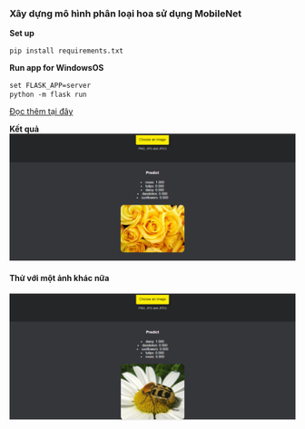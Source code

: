 ### Xây dựng mô hình phân loại hoa sử dụng MobileNet

**Set up**

```
pip install requirements.txt
```

**Run app for WindowsOS**

```
set FLASK_APP=server
python -m flask run
```

[Đọc thêm tại đây](https://flask.palletsprojects.com/en/0.12.x/quickstart/)

**Kết quả**
![alt text](https://github.com/huynguyen180100/Flower-classification-web/blob/master/Result/app_roses.png)

#### Thử với một ảnh khác nữa
![alt text](https://github.com/huynguyen180100/Flower-classification-web/blob/master/Result/daisy.png)
